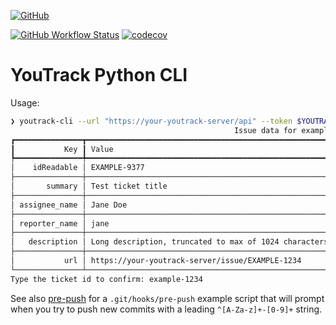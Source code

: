 [![GitHub](https://img.shields.io/badge/GitHub-noahp/youtrack--python--cli-8da0cb?style=for-the-badge&logo=github)](https://github.com/noahp/youtrack-python-cli)

<!-- [![PyPI
version](https://img.shields.io/pypi/v/youtrack-python-openapi.svg?style=for-the-badge&logo=PyPi&logoColor=white)](https://pypi.org/project/youtrack-python-openapi/)
[![PyPI
pyversions](https://img.shields.io/pypi/pyversions/youtrack-python-openapi.svg?style=for-the-badge&logo=python&logoColor=white&color=ff69b4)](https://pypi.python.org/pypi/youtrack-python-openapi/) -->

[![GitHub Workflow Status](https://img.shields.io/github/actions/workflow/status/noahp/youtrack-python-cli/main.yml?branch=main&logo=github-actions&logoColor=white&style=for-the-badge)](https://github.com/noahp/youtrack-python-cli/actions)
[![codecov](https://img.shields.io/codecov/c/github/noahp/youtrack-python-cli.svg?style=for-the-badge&logo=codecov)](https://codecov.io/gh/noahp/youtrack-python-cli)

# YouTrack Python CLI

Usage:

```bash
❯ youtrack-cli --url "https://your-youtrack-server/api" --token $YOUTRACK_TOKEN get --confirm-prompt --ticket example-1234
                                                  Issue data for example-1234
┏━━━━━━━━━━━━━━━┳━━━━━━━━━━━━━━━━━━━━━━━━━━━━━━━━━━━━━━━━━━━━━━━━━━━━━━━━━━━━━━━━━━━━━━━━━━━━━━━━━━━━━━━━━━━━━━━━━━━━━━━━━━━┓
┃           Key ┃ Value                                                                                                     ┃
┡━━━━━━━━━━━━━━━╇━━━━━━━━━━━━━━━━━━━━━━━━━━━━━━━━━━━━━━━━━━━━━━━━━━━━━━━━━━━━━━━━━━━━━━━━━━━━━━━━━━━━━━━━━━━━━━━━━━━━━━━━━━━┩
│    idReadable │ EXAMPLE-9377                                                                                              │
├───────────────┼───────────────────────────────────────────────────────────────────────────────────────────────────────────┤
│       summary │ Test ticket title                                                                                         │
├───────────────┼───────────────────────────────────────────────────────────────────────────────────────────────────────────┤
│ assignee_name │ Jane Doe                                                                                                  │
├───────────────┼───────────────────────────────────────────────────────────────────────────────────────────────────────────┤
│ reporter_name │ jane                                                                                                      │
├───────────────┼───────────────────────────────────────────────────────────────────────────────────────────────────────────┤
│   description │ Long description, truncated to max of 1024 characters                                                     │
├───────────────┼───────────────────────────────────────────────────────────────────────────────────────────────────────────┤
│           url │ https://your-youtrack-server/issue/EXAMPLE-1234                                                           │
└───────────────┴───────────────────────────────────────────────────────────────────────────────────────────────────────────┘
Type the ticket id to confirm: example-1234
```

See also [pre-push](pre-push) for a `.git/hooks/pre-push` example script that
will prompt when you try to push new commits with a leading `^[A-Za-z]+-[0-9]+`
string.

